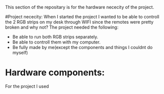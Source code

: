 This section of the repositary is for the hardware nececity of the project.

#Project nececity:
When I started the project I wanted to be able to controll the 2 RGB strips on my desk through WIFI since the remotes were pretty broken and why not?
The project needed the following:
* Be able to run both RGB strips separately.
* Be able to controll them with my computer.
* Be fully made by me(except the components and things I couldnt do myself)


# Hardware components:
For the project I used
